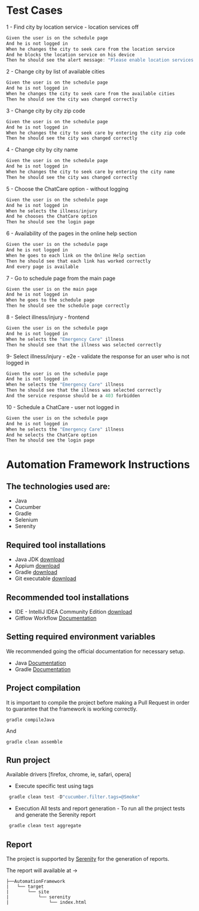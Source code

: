# Test Cases

1 - Find city by location service - location services off
``` java
Given the user is on the schedule page 
And he is not logged in
When he changes the city to seek care from the location service
And he blocks the location service on his device
Then he should see the alert message: "Please enable location services to find care near you."
```
2 - Change city by list of available cities
``` java
Given the user is on the schedule page
And he is not logged in
When he changes the city to seek care from the available cities
Then he should see the city was changed correctly
```

3 - Change city by city zip code
``` java
Given the user is on the schedule page
And he is not logged in
When he changes the city to seek care by entering the city zip code
Then he should see the city was changed correctly
```

4 -  Change city by city name
``` java
Given the user is on the schedule page
And he is not logged in
When he changes the city to seek care by entering the city name
Then he should see the city was changed correctly
```

5 - Choose the ChatCare option - without logging
``` java
Given the user is on the schedule page
And he is not logged in
When he selects the illness/injury
And he chooses the ChatCare option
Then he should see the login page
```

6 - Availability of the pages in the online help section
``` java
Given the user is on the schedule page
And he is not logged in
When he goes to each link on the Online Help section
Then he should see that each link has worked correctly
And every page is available
```

7 - Go to schedule page from the main page
``` java
Given the user is on the main page
And he is not logged in
When he goes to the schedule page
Then he should see the schedule page correctly
```

8 - Select illness/injury - frontend
``` java
Given the user is on the schedule page
And he is not logged in
When he selects the "Emergency Care" illness
Then he should see that the illness was selected correctly
```

9- Select illness/injury - e2e - validate the response for an user who is not logged in
``` java
Given the user is on the schedule page
And he is not logged in
When he selects the "Emergency Care" illness
Then he should see that the illness was selected correctly
And the service response should be a 403 forbidden
```

10 - Schedule a ChatCare - user not logged in
``` java
Given the user is on the schedule page
And he is not logged in
When he selects the "Emergency Care" illness
And he selects the ChatCare option
Then he should see the login page
```


# Automation Framework Instructions

## The technologies used are:
* Java
* Cucumber
* Gradle
* Selenium
* Serenity

## Required tool installations

* Java JDK [download](https://www.oracle.com/java/technologies/javase/javase-jdk8-downloads.html)
* Appium [download](https://github.com/appium/appium-desktop/releases/)
* Gradle [download](https://gradle.org/install/)
* Git executable [download](https://git-scm.com/downloads)

## Recommended tool installations

* IDE - IntelliJ IDEA Community Edition [download](https://www.jetbrains.com/idea/download)
* Gitflow Workflow [Documentation](https://www.atlassian.com/git/tutorials/comparing-workflows/gitflow-workflow)

## Setting required environment variables

We recommended going the official documentation for necessary setup.

* Java [Documentation](https://java.com/en/download/help/path.html)
* Gradle [Documentation](https://gradle.org/install/)

## Project compilation

It is important to compile the project before making a Pull Request in order to guarantee that the framework is working correctly.

```
gradle compileJava
```
And 
``` 
gradle clean assemble
```

## Run project

Available drivers [firefox, chrome, ie, safari, opera]

* Execute specific test using tags 
``` java
 gradle clean test -D"cucumber.filter.tags=@Smoke"
```

* Execution All tests and report generation - To run all the project tests and generate the Serenity report
``` java
 gradle clean test aggregate
```

## Report
The project is supported by [Serenity](https://serenity-bdd.github.io/theserenitybook/latest/manual-tests.html) for the generation of reports.

The report will available at -> 

``` 
├──AutomationFramework
|   └── target
|       └── site
|           └── serenity
|               └── index.html
```
